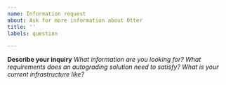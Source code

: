 ```yaml
---
name: Information request
about: Ask for more information about Otter
title: ''
labels: question

---
```


**Describe your inquiry** 
_What information are you looking for? What requirements does an autograding solution need to satisfy? What is your current infrastructure like?_
